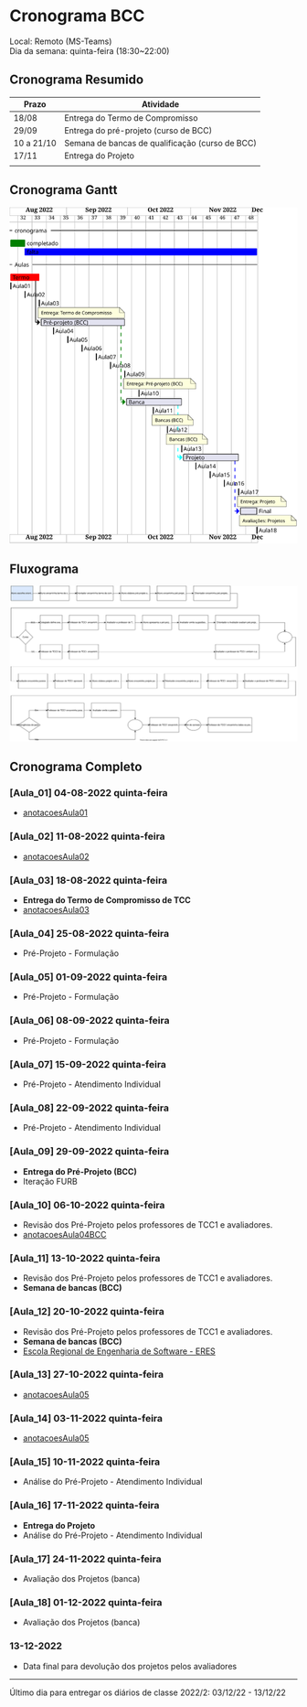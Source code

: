 # Cronograma BCC

Local: Remoto (MS-Teams)  
Dia da semana: quinta-feira (18:30\~22:00)  

## Cronograma Resumido

<!-- ☞ bbf1208b-fad1-418c-a756-d8618c7a1419 -->
| Prazo      | Atividade                                       |  
| ---------- | ----------------------------------------------- |  
| 18/08      | Entrega do Termo de Compromisso                 |  
| 29/09      | Entrega do pré-projeto (curso de BCC)           |  
| 10 a 21/10 | Semana de bancas de qualificação (curso de BCC) |  
| 17/11      | Entrega do Projeto                              |  
|            |                                                 |

## Cronograma Gantt

![Cronograma Gantt](./svg/cronograma_BCC.svg "Cronograma Gantt")  

## Fluxograma

![Fluxograma](cronogramaFluxograma.drawio.svg "fluxograma")  

## Cronograma Completo

### [Aula_01] 04-08-2022 quinta-feira

- [anotacoesAula01](aula01Anotacoes.md "anotacoesAula01")  

### [Aula_02] 11-08-2022 quinta-feira

<!-- [ ][ ] Aviso: Termo atraso <https://github.com/dalton-reis/disciplinaTCC1Privado/projects/1#card-67011391> -->  

- [anotacoesAula02](aula02Anotacoes.md "anotacoesAula02")  

### [Aula_03] 18-08-2022 quinta-feira

- **Entrega do Termo de Compromisso de TCC**  
- [anotacoesAula03](aula03Anotacoes.md "anotacoesAula03")  

### [Aula_04] 25-08-2022 quinta-feira

<!-- [ ][ ] Aviso: Orientadores <https://github.com/dalton-reis/disciplinaTCC1Privado/projects/1#card-67524750> -->
<!-- [ ][ ] Aviso: banca BCC <https://github.com/dalton-reis/disciplinaTCC1Privado/projects/1#card-67445813> -->
- Pré-Projeto - Formulação  

### [Aula_05] 01-09-2022 quinta-feira

- Pré-Projeto - Formulação  

### [Aula_06] 08-09-2022 quinta-feira

- Pré-Projeto - Formulação  

### [Aula_07] 15-09-2022 quinta-feira

<!-- [ ][ ] aviso Atendimento BCC: <https://github.com/dalton-reis/disciplinaTCC1Privado/projects/1#card-67514804> -->  
- Pré-Projeto - Atendimento Individual  
<!-- **[Atendimento BCC](Material/AtendimentoBCC.png "Atendimento BCC")** -->  

### [Aula_08] 22-09-2022 quinta-feira

- Pré-Projeto - Atendimento Individual

### [Aula_09] 29-09-2022 quinta-feira

- **Entrega do Pré-Projeto (BCC)**
- Iteração FURB  

### [Aula_10] 06-10-2022 quinta-feira

- Revisão dos Pré-Projeto pelos professores de TCC1 e avaliadores.  
- [anotacoesAula04BCC](aula04AnotacoesBCC.md "anotacoesAula04BCC")  

### [Aula_11] 13-10-2022 quinta-feira

- Revisão dos Pré-Projeto pelos professores de TCC1 e avaliadores.  
- **Semana de bancas (BCC)**  

### [Aula_12] 20-10-2022 quinta-feira

- Revisão dos Pré-Projeto pelos professores de TCC1 e avaliadores.  
- **Semana de bancas (BCC)**  
- [Escola Regional de Engenharia de Software - ERES](<https://eres-sbc-br.github.io/eres2022/> "Escola Regional de Engenharia de Software - ERES")  

### [Aula_13] 27-10-2022 quinta-feira

- [anotacoesAula05](aula05Anotacoes.md "anotacoesAula05")  

### [Aula_14] 03-11-2022 quinta-feira

- [anotacoesAula05](aula05Anotacoes.md "anotacoesAula05")  

### [Aula_15] 10-11-2022 quinta-feira

- Análise do Pré-Projeto - Atendimento Individual  

### [Aula_16] 17-11-2022 quinta-feira

- **Entrega do Projeto**  
- Análise do Pré-Projeto - Atendimento Individual  

### [Aula_17] 24-11-2022 quinta-feira

- Avaliação dos Projetos (banca)  

### [Aula_18] 01-12-2022 quinta-feira

- Avaliação dos Projetos (banca)  

### 13-12-2022

- Data final para devolução dos projetos pelos avaliadores  

-----------

Último dia para entregar os diários de classe 2022/2: 03/12/22 - 13/12/22  
